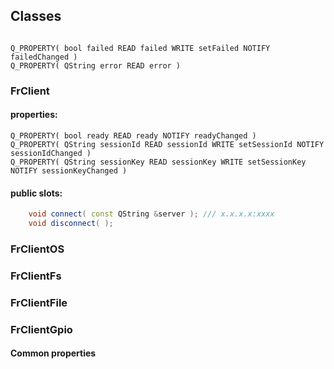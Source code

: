 ## Classes

```JS

Q_PROPERTY( bool failed READ failed WRITE setFailed NOTIFY failedChanged )
Q_PROPERTY( QString error READ error )

```


### FrClient

#### properties:

```JS
Q_PROPERTY( bool ready READ ready NOTIFY readyChanged )
Q_PROPERTY( QString sessionId READ sessionId WRITE setSessionId NOTIFY sessionIdChanged )
Q_PROPERTY( QString sessionKey READ sessionKey WRITE setSessionKey NOTIFY sessionKeyChanged )
```

#### public slots:

```cpp
    void connect( const QString &server ); /// x.x.x.x:xxxx
    void disconnect( );
```


### FrClientOS
### FrClientFs
### FrClientFile
### FrClientGpio



#### Common properties

